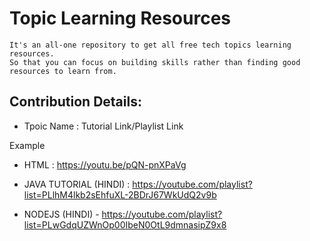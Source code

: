 # Topic Learning Resources
    It's an all-one repository to get all free tech topics learning resources.
    So that you can focus on building skills rather than finding good resources to learn from.
    
## Contribution Details:
- Tpoic Name : Tutorial Link/Playlist Link

Example
- HTML : https://youtu.be/pQN-pnXPaVg


- JAVA TUTORIAL (HINDI) : https://youtube.com/playlist?list=PLlhM4lkb2sEhfuXL-2BDrJ67WkUdQ2v9b
- NODEJS (HINDI) - https://youtube.com/playlist?list=PLwGdqUZWnOp00IbeN0OtL9dmnasipZ9x8

